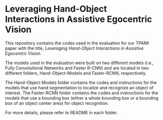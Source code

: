 # Leveraging Hand-Object Interactions in Assistive Egocentric Vision
This repository contains the codes used in the evaluation for our TPAMI paper with the title, _Leveraging Hand-Object Interactions in Assistive Egocentric Vision_.

The models used in the evaluation were built on two different models (i.e., Fully Convolutional Networks and Faster R-CNN) and are located in two different folders, Hand-Object-Models and Faster-RCNN, respectively.

The Hand-Object-Models folder contains the codes and instructions for the models that use hand segmentation to localize and recognize an object of interest.
The Faster-RCNN folder contains the codes and instructions for the models that use a bounding box (either a whole bounding box or a bounding box of an object center area) for object recognition.

For more details, please refer to README in each folder.
